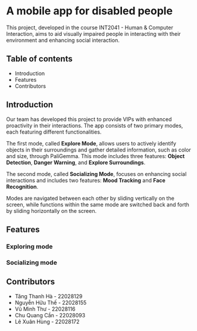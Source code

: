 
# A mobile app for disabled people

This project, developed in the course INT2041 - Human & Computer Interaction, aims to aid visually impaired people in interacting with their environment and enhancing social interaction.

## Table of contents
* Introduction
* Features
* Contributors

## Introduction
Our team has developed this project to provide VIPs with enhanced proactivity in their interactions. The app consists of two primary modes, each featuring different functionalities. 

The first mode, called **Explore Mode**, allows users to actively identify objects in their surroundings and gather detailed information, such as color and size, through PaliGemma. This mode includes three features: **Object Detection**, **Danger Warning**, and **Explore Surroundings**.

The second mode, called **Socializing Mode**, focuses on enhancing social interactions and includes two features: **Mood Tracking** and **Face Recognition**.

Modes are navigated between each other by sliding vertically on the screen, while functions within the same mode are switched back and forth by sliding horizontally on the screen.

## Features
### Exploring mode
### Socializing mode

## Contributors
* Tăng Thanh Hà - 22028129
* Nguyễn Hữu Thế - 22028155
* Vũ Minh Thư - 22028116
* Chu Quang Cần - 22028093
* Lê Xuân Hùng - 22028172
